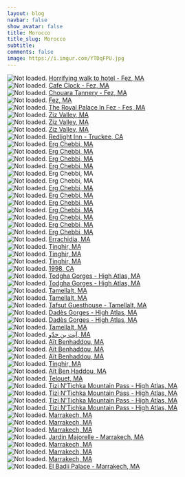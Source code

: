 ```yaml
---
layout: blog
navbar: false
show_avatar: false
title: Morocco
title_slug: Morocco
subtitle: 
comments: false
image: https://i.imgur.com/YTDqFPU.jpg
---
```


<div class="img-container">
  <img src="https://i.imgur.com/I4CPU2A.jpg" alt="Not loaded." class="center-block">
  <a href="https://www.google.com/maps/search/?api=1&query=34.0617361,-5.0070194" target="_blank">
    <span class="img-caption-corner" style="display: inline;">Horrifying walk to hotel - Fez, MA</span>
  </a>  
</div> 


<div class="img-container">
  <img src="https://i.imgur.com/45ZqQB6.jpg" alt="Not loaded." class="center-block">
  <a href="https://www.google.com/maps/search/?api=1&query=34.0623083,-4.9831611" target="_blank">
    <span class="img-caption-corner" style="display: inline;">Cafe Clock - Fez, MA</span>
  </a>  
</div> 


<div class="img-container">
  <img src="https://i.imgur.com/od9sP0b.jpg" alt="Not loaded." class="center-block">
  <a href="https://www.google.com/maps/search/?api=1&query=34.0660528,-4.9711083" target="_blank">
    <span class="img-caption-corner" style="display: inline;">Chouara Tannery - Fez, MA</span>
  </a>  
</div> 


<div class="img-container">
  <img src="https://i.imgur.com/bGkNUZ9.jpg" alt="Not loaded." class="center-block">
  <a href="https://www.google.com/maps/search/?api=1&query=34.0621694,-4.9848056" target="_blank">
    <span class="img-caption-corner" style="display: inline;">Fez, MA</span>
  </a>  
</div> 


<div class="img-container">
  <img src="https://i.imgur.com/VAgyq3r.jpg" alt="Not loaded." class="center-block">
  <a href="https://www.google.com/maps/search/?api=1&query=34.0529778,-4.9938028" target="_blank">
    <span class="img-caption-corner" style="display: inline;">The Royal Palace In Fez - Fes, MA</span>
  </a>  
</div> 


<div class="img-container">
  <img src="https://i.imgur.com/bRPBkeH.jpg" alt="Not loaded." class="center-block">
  <a href="https://www.google.com/maps/search/?api=1&query=31.6530433,-4.2122376" target="_blank">
    <span class="img-caption-corner" style="display: inline;">Ziz Valley, MA</span>
  </a>  
</div> 


<div class="img-container">
  <img src="https://i.imgur.com/iYRH2am.jpg" alt="Not loaded." class="center-block">
  <a href="https://www.google.com/maps/search/?api=1&query=31.6530433,-4.2122376" target="_blank">
    <span class="img-caption-corner" style="display: inline;">Ziz Valley, MA</span>
  </a>  
</div> 


<div class="img-container">
  <img src="https://i.imgur.com/MONTKQS.jpg" alt="Not loaded." class="center-block">
  <a href="https://www.google.com/maps/search/?api=1&query=31.6530433,-4.2122376" target="_blank">
    <span class="img-caption-corner" style="display: inline;">Ziz Valley, MA</span>
  </a>  
</div> 


<div class="img-container">
  <img src="https://i.imgur.com/w4uNMjG.jpg" alt="Not loaded." class="center-block">
  <a href="https://www.google.com/maps/search/?api=1&query=31.1458509,-3.9765540" target="_blank">
    <span class="img-caption-corner" style="display: inline;">Redlight Inn - Truckee, CA</span>
  </a>  
</div> 


<div class="img-container">
  <img src="https://i.imgur.com/w4uNMjG.jpg" alt="Not loaded." class="center-block">
  <a href="https://www.google.com/maps/search/?api=1&query=31.1458509,-3.9765540" target="_blank">
    <span class="img-caption-corner" style="display: inline;">Erg Chebbi, MA</span>
  </a>  
</div> 


<div class="img-container">
  <img src="https://i.imgur.com/QjDNJnG.jpg" alt="Not loaded." class="center-block">
  <a href="https://www.google.com/maps/search/?api=1&query=31.1458509,-3.9765540" target="_blank">
    <span class="img-caption-corner" style="display: inline;">Erg Chebbi, MA</span>
  </a>  
</div> 


<div class="img-container">
  <img src="https://i.imgur.com/U2glBNU.jpg" alt="Not loaded." class="center-block">
  <a href="https://www.google.com/maps/search/?api=1&query=31.1458509,-3.9765540" target="_blank">
    <span class="img-caption-corner" style="display: inline;">Erg Chebbi, MA</span>
  </a>  
</div> 


<div class="img-container">
  <img src="https://i.imgur.com/bK4VHRY.jpg" alt="Not loaded." class="center-block">
  <a href="https://www.google.com/maps/search/?api=1&query=31.1458509,-3.9765540" target="_blank">
    <span class="img-caption-corner" style="display: inline;">Erg Chebbi, MA</span>
  </a>  
</div> 


<div class="img-container">
  <img src="https://i.imgur.com/ZDfRLfw.jpg" alt="Not loaded." class="center-block">
  <a  target="_blank">
    <span class="img-caption-corner" style="display: inline;">Erg Chebbi, MA</span>
  </a>  
</div> 


<div class="img-container">
  <img src="https://i.imgur.com/DVZVeLw.jpg" alt="Not loaded." class="center-block">
  <a  target="_blank">
    <span class="img-caption-corner" style="display: inline;">Erg Chebbi, MA</span>
  </a>  
</div> 


<div class="img-container">
  <img src="https://i.imgur.com/egC7MfT.jpg" alt="Not loaded." class="center-block">
  <a href="https://www.google.com/maps/search/?api=1&query=31.1883778,-4.0218083" target="_blank">
    <span class="img-caption-corner" style="display: inline;">Erg Chebbi, MA</span>
  </a>  
</div> 


<div class="img-container">
  <img src="https://i.imgur.com/BflhtNZ.jpg" alt="Not loaded." class="center-block">
  <a href="https://www.google.com/maps/search/?api=1&query=31.1874361,-4.0195778" target="_blank">
    <span class="img-caption-corner" style="display: inline;">Erg Chebbi, MA</span>
  </a>  
</div> 


<div class="img-container">
  <img src="https://i.imgur.com/VER3Nom.jpg" alt="Not loaded." class="center-block">
  <a href="https://www.google.com/maps/search/?api=1&query=31.1858000,-4.0156444" target="_blank">
    <span class="img-caption-corner" style="display: inline;">Erg Chebbi, MA</span>
  </a>  
</div> 


<div class="img-container">
  <img src="https://i.imgur.com/ocR4ZxG.jpg" alt="Not loaded." class="center-block">
  <a href="https://www.google.com/maps/search/?api=1&query=31.1857056,-4.0156028" target="_blank">
    <span class="img-caption-corner" style="display: inline;">Erg Chebbi, MA</span>
  </a>  
</div> 


<div class="img-container">
  <img src="https://i.imgur.com/YTDqFPU.jpg" alt="Not loaded." class="center-block">
  <a href="https://www.google.com/maps/search/?api=1&query=31.1857000,-4.0155750" target="_blank">
    <span class="img-caption-corner" style="display: inline;">Erg Chebbi, MA</span>
  </a>  
</div> 


<div class="img-container">
  <img src="https://i.imgur.com/tniabuo.jpg" alt="Not loaded." class="center-block">
  <a href="https://www.google.com/maps/search/?api=1&query=31.1897420,-4.0232747" target="_blank">
    <span class="img-caption-corner" style="display: inline;">Erg Chebbi, MA</span>
  </a>  
</div> 


<div class="img-container">
  <img src="https://i.imgur.com/NbplJRd.jpg" alt="Not loaded." class="center-block">
  <a href="https://www.google.com/maps/search/?api=1&query=31.1898333,-4.0241194" target="_blank">
    <span class="img-caption-corner" style="display: inline;">Erg Chebbi, MA</span>
  </a>  
</div> 


<div class="img-container">
  <img src="https://i.imgur.com/NXlwdRD.jpg" alt="Not loaded." class="center-block">
  <a href="https://www.google.com/maps/search/?api=1&query=31.2489199,-4.6068821" target="_blank">
    <span class="img-caption-corner" style="display: inline;">Errachidia, MA</span>
  </a>  
</div> 


<div class="img-container">
  <img src="https://i.imgur.com/rdVLMqC.jpg" alt="Not loaded." class="center-block">
  <a href="https://www.google.com/maps/search/?api=1&query=31.5255927,-5.5338151" target="_blank">
    <span class="img-caption-corner" style="display: inline;">Tinghir, MA</span>
  </a>  
</div> 


<div class="img-container">
  <img src="https://i.imgur.com/2x56VDY.jpg" alt="Not loaded." class="center-block">
  <a href="https://www.google.com/maps/search/?api=1&query=31.5308214,-5.5484927" target="_blank">
    <span class="img-caption-corner" style="display: inline;">Tinghir, MA</span>
  </a>  
</div> 


<div class="img-container">
  <img src="https://i.imgur.com/fnupRsu.jpg" alt="Not loaded." class="center-block">
  <a href="https://www.google.com/maps/search/?api=1&query=31.5418757,-5.5663165" target="_blank">
    <span class="img-caption-corner" style="display: inline;">Tinghir, MA</span>
  </a>  
</div> 


<div class="img-container">
  <img src="https://i.imgur.com/fnupRsu.jpg" alt="Not loaded." class="center-block">
  <a href="https://www.google.com/maps/search/?api=1&query=31.5418757,-5.5663165" target="_blank">
    <span class="img-caption-corner" style="display: inline;">1998, CA</span>
  </a>  
</div> 


<div class="img-container">
  <img src="https://i.imgur.com/pDXEY57.jpg" alt="Not loaded." class="center-block">
  <a href="https://www.google.com/maps/search/?api=1&query=31.5892684,-5.5962708" target="_blank">
    <span class="img-caption-corner" style="display: inline;">Todgha Gorges - High Atlas, MA</span>
  </a>  
</div> 


<div class="img-container">
  <img src="https://i.imgur.com/u6ZJ1bP.jpg" alt="Not loaded." class="center-block">
  <a href="https://www.google.com/maps/search/?api=1&query=31.5892684,-5.5962708" target="_blank">
    <span class="img-caption-corner" style="display: inline;">Todgha Gorges - High Atlas, MA</span>
  </a>  
</div> 


<div class="img-container">
  <img src="https://i.imgur.com/w0XYdUt.jpg" alt="Not loaded." class="center-block">
  <a href="https://www.google.com/maps/search/?api=1&query=31.3742793,-5.9893633" target="_blank">
    <span class="img-caption-corner" style="display: inline;">Tamellalt, MA</span>
  </a>  
</div> 


<div class="img-container">
  <img src="https://i.imgur.com/aXygHAh.jpg" alt="Not loaded." class="center-block">
  <a href="https://www.google.com/maps/search/?api=1&query=31.4449112,-5.9821131" target="_blank">
    <span class="img-caption-corner" style="display: inline;">Tamellalt, MA</span>
  </a>  
</div> 


<div class="img-container">
  <img src="https://i.imgur.com/mL2H0yG.jpg" alt="Not loaded." class="center-block">
  <a href="https://www.google.com/maps/search/?api=1&query=31.4449389,-5.9819944" target="_blank">
    <span class="img-caption-corner" style="display: inline;">Tafsut Guesthouse - Tamellalt, MA</span>
  </a>  
</div> 


<div class="img-container">
  <img src="https://i.imgur.com/5ecD8tP.jpg" alt="Not loaded." class="center-block">
  <a href="https://www.google.com/maps/search/?api=1&query=31.4534743,-6.2364364" target="_blank">
    <span class="img-caption-corner" style="display: inline;">Dadès Gorges - High Atlas, MA</span>
  </a>  
</div> 


<div class="img-container">
  <img src="https://i.imgur.com/N8eB0kN.jpg" alt="Not loaded." class="center-block">
  <a href="https://www.google.com/maps/search/?api=1&query=31.4534743,-6.2364364" target="_blank">
    <span class="img-caption-corner" style="display: inline;">Dadès Gorges - High Atlas, MA</span>
  </a>  
</div> 


<div class="img-container">
  <img src="https://i.imgur.com/lL94nX2.jpg" alt="Not loaded." class="center-block">
  <a href="https://www.google.com/maps/search/?api=1&query=31.4534743,-6.2364364" target="_blank">
    <span class="img-caption-corner" style="display: inline;">Tamellalt, MA</span>
  </a>  
</div> 


<div class="img-container">
  <img src="https://i.imgur.com/BkUUbJN.jpg" alt="Not loaded." class="center-block">
  <a href="https://www.google.com/maps/search/?api=1&query=31.0476667,-7.1298639" target="_blank">
    <span class="img-caption-corner" style="display: inline;">آيت بن حدّو, MA</span>
  </a>  
</div> 


<div class="img-container">
  <img src="https://i.imgur.com/7VogIAq.jpg" alt="Not loaded." class="center-block">
  <a href="https://www.google.com/maps/search/?api=1&query=31.0473528,-7.1298556" target="_blank">
    <span class="img-caption-corner" style="display: inline;">Aït Benhaddou, MA</span>
  </a>  
</div> 


<div class="img-container">
  <img src="https://i.imgur.com/iAsSsHy.jpg" alt="Not loaded." class="center-block">
  <a href="https://www.google.com/maps/search/?api=1&query=31.0470111,-7.1273389" target="_blank">
    <span class="img-caption-corner" style="display: inline;">Aït Benhaddou, MA</span>
  </a>  
</div> 


<div class="img-container">
  <img src="https://i.imgur.com/brfAMzs.jpg" alt="Not loaded." class="center-block">
  <a href="https://www.google.com/maps/search/?api=1&query=31.0469722,-7.1273778" target="_blank">
    <span class="img-caption-corner" style="display: inline;">Aït Benhaddou, MA</span>
  </a>  
</div> 


<div class="img-container">
  <img src="https://i.imgur.com/x8dxhqg.jpg" alt="Not loaded." class="center-block">
  <a href="https://www.google.com/maps/search/?api=1&query=31.1956175,-7.1304886" target="_blank">
    <span class="img-caption-corner" style="display: inline;">Tinghir, MA</span>
  </a>  
</div> 


<div class="img-container">
  <img src="https://i.imgur.com/hSk18Xs.jpg" alt="Not loaded." class="center-block">
  <a href="https://www.google.com/maps/search/?api=1&query=31.0454639,-7.1290472" target="_blank">
    <span class="img-caption-corner" style="display: inline;">Aït Ben Haddou, MA</span>
  </a>  
</div> 


<div class="img-container">
  <img src="https://i.imgur.com/wi1p87J.jpg" alt="Not loaded." class="center-block">
  <a href="https://www.google.com/maps/search/?api=1&query=31.2888844,-7.2420932" target="_blank">
    <span class="img-caption-corner" style="display: inline;">Telouet, MA</span>
  </a>  
</div> 


<div class="img-container">
  <img src="https://i.imgur.com/QmptrQ6.jpg" alt="Not loaded." class="center-block">
  <a href="https://www.google.com/maps/search/?api=1&query=31.3283413,-7.3822687" target="_blank">
    <span class="img-caption-corner" style="display: inline;">Tizi N&#x27;Tichka Mountain Pass - High Atlas, MA</span>
  </a>  
</div> 


<div class="img-container">
  <img src="https://i.imgur.com/crXKo7d.jpg" alt="Not loaded." class="center-block">
  <a href="https://www.google.com/maps/search/?api=1&query=31.4298038,-7.4187004" target="_blank">
    <span class="img-caption-corner" style="display: inline;">Tizi N&#x27;Tichka Mountain Pass - High Atlas, MA</span>
  </a>  
</div> 


<div class="img-container">
  <img src="https://i.imgur.com/aBCa5Hx.jpg" alt="Not loaded." class="center-block">
  <a href="https://www.google.com/maps/search/?api=1&query=31.4322573,-7.4293729" target="_blank">
    <span class="img-caption-corner" style="display: inline;">Tizi N&#x27;Tichka Mountain Pass - High Atlas, MA</span>
  </a>  
</div> 


<div class="img-container">
  <img src="https://i.imgur.com/lWkIuDB.jpg" alt="Not loaded." class="center-block">
  <a href="https://www.google.com/maps/search/?api=1&query=31.4211654,-7.4535410" target="_blank">
    <span class="img-caption-corner" style="display: inline;">Tizi N&#x27;Tichka Mountain Pass - High Atlas, MA</span>
  </a>  
</div> 


<div class="img-container">
  <img src="https://i.imgur.com/le5cDnY.jpg" alt="Not loaded." class="center-block">
  <a href="https://www.google.com/maps/search/?api=1&query=31.6255389,-7.9890639" target="_blank">
    <span class="img-caption-corner" style="display: inline;">Marrakech, MA</span>
  </a>  
</div> 


<div class="img-container">
  <img src="https://i.imgur.com/kReZjIT.jpg" alt="Not loaded." class="center-block">
  <a href="https://www.google.com/maps/search/?api=1&query=31.6289056,-7.9804528" target="_blank">
    <span class="img-caption-corner" style="display: inline;">Marrakech, MA</span>
  </a>  
</div> 


<div class="img-container">
  <img src="https://i.imgur.com/XYKAIXv.jpg" alt="Not loaded." class="center-block">
  <a href="https://www.google.com/maps/search/?api=1&query=31.6235169,-7.9941238" target="_blank">
    <span class="img-caption-corner" style="display: inline;">Marrakech, MA</span>
  </a>  
</div> 


<div class="img-container">
  <img src="https://i.imgur.com/9r0Pxsz.jpg" alt="Not loaded." class="center-block">
  <a href="https://www.google.com/maps/search/?api=1&query=31.6416649,-8.0046115" target="_blank">
    <span class="img-caption-corner" style="display: inline;">Jardin Majorelle - Marrakech, MA</span>
  </a>  
</div> 


<div class="img-container">
  <img src="https://i.imgur.com/nsvw3UT.jpg" alt="Not loaded." class="center-block">
  <a href="https://www.google.com/maps/search/?api=1&query=31.6300166,-7.9892718" target="_blank">
    <span class="img-caption-corner" style="display: inline;">Marrakech, MA</span>
  </a>  
</div> 


<div class="img-container">
  <img src="https://i.imgur.com/1YPYxu2.jpg" alt="Not loaded." class="center-block">
  <a href="https://www.google.com/maps/search/?api=1&query=31.6259833,-7.9892194" target="_blank">
    <span class="img-caption-corner" style="display: inline;">Marrakech, MA</span>
  </a>  
</div> 


<div class="img-container">
  <img src="https://i.imgur.com/X6TSy1U.jpg" alt="Not loaded." class="center-block">
  <a href="https://www.google.com/maps/search/?api=1&query=31.6282833,-7.9804639" target="_blank">
    <span class="img-caption-corner" style="display: inline;">Marrakech, MA</span>
  </a>  
</div> 


<div class="img-container">
  <img src="https://i.imgur.com/xd1tJWx.jpg" alt="Not loaded." class="center-block">
  <a href="https://www.google.com/maps/search/?api=1&query=31.6181194,-7.9851778" target="_blank">
    <span class="img-caption-corner" style="display: inline;">El Badii Palace - Marrakech, MA</span>
  </a>  
</div> 

